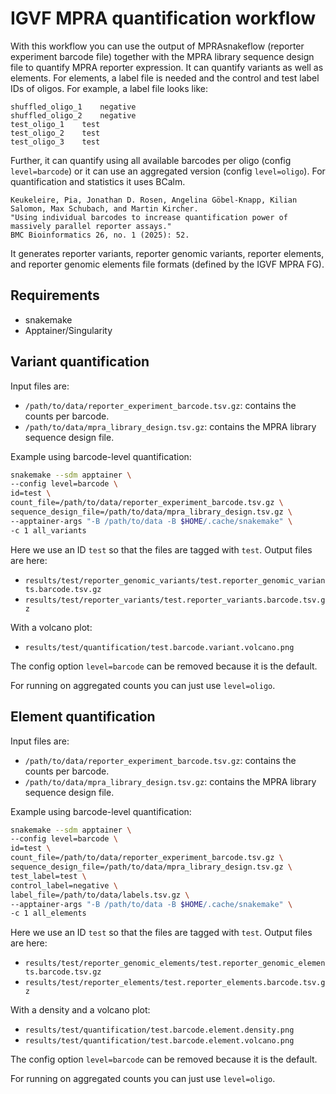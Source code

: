 # IGVF MPRA quantification workflow

With this workflow you can use the output of MPRAsnakeflow (reporter experiment barcode file) together with the MPRA library sequence design file to quantify MPRA reporter expression. It can quantify variants as well as elements. For elements, a label file is needed and the control and test label IDs of oligos. For example, a label file looks like:

```text
shuffled_oligo_1	negative
shuffled_oligo_2	negative
test_oligo_1	test
test_oligo_2	test
test_oligo_3	test
```

Further, it can quantify using all available barcodes per oligo (config `level=barcode`) or it can use an aggregated version (config `level=oligo`). For quantification and statistics it uses BCalm.

```text
Keukeleire, Pia, Jonathan D. Rosen, Angelina Göbel-Knapp, Kilian Salomon, Max Schubach, and Martin Kircher. 
"Using individual barcodes to increase quantification power of massively parallel reporter assays." 
BMC Bioinformatics 26, no. 1 (2025): 52.
```

It generates reporter variants, reporter genomic variants, reporter elements, and reporter genomic elements file formats (defined by the IGVF MPRA FG).

## Requirements

- snakemake
- Apptainer/Singularity

## Variant quantification

Input files are:
- `/path/to/data/reporter_experiment_barcode.tsv.gz`: contains the counts per barcode.
- `/path/to/data/mpra_library_design.tsv.gz`: contains the MPRA library sequence design file.

Example using barcode-level quantification:

```bash
snakemake --sdm apptainer \
--config level=barcode \
id=test \
count_file=/path/to/data/reporter_experiment_barcode.tsv.gz \
sequence_design_file=/path/to/data/mpra_library_design.tsv.gz \
--apptainer-args "-B /path/to/data -B $HOME/.cache/snakemake" \
-c 1 all_variants
```

Here we use an ID `test` so that the files are tagged with `test`. Output files are here:
 - `results/test/reporter_genomic_variants/test.reporter_genomic_variants.barcode.tsv.gz`
 - `results/test/reporter_variants/test.reporter_variants.barcode.tsv.gz`

With a volcano plot:
 - `results/test/quantification/test.barcode.variant.volcano.png`

The config option `level=barcode` can be removed because it is the default.

For running on aggregated counts you can just use `level=oligo`.

## Element quantification

Input files are:
- `/path/to/data/reporter_experiment_barcode.tsv.gz`: contains the counts per barcode.
- `/path/to/data/mpra_library_design.tsv.gz`: contains the MPRA library sequence design file.

Example using barcode-level quantification:

```bash
snakemake --sdm apptainer \
--config level=barcode \
id=test \
count_file=/path/to/data/reporter_experiment_barcode.tsv.gz \
sequence_design_file=/path/to/data/mpra_library_design.tsv.gz \
test_label=test \
control_label=negative \
label_file=/path/to/data/labels.tsv.gz \
--apptainer-args "-B /path/to/data -B $HOME/.cache/snakemake" \
-c 1 all_elements
```

Here we use an ID `test` so that the files are tagged with `test`. Output files are here:
 - `results/test/reporter_genomic_elements/test.reporter_genomic_elements.barcode.tsv.gz`
 - `results/test/reporter_elements/test.reporter_elements.barcode.tsv.gz`

With a density and a volcano plot:
 - `results/test/quantification/test.barcode.element.density.png`
 - `results/test/quantification/test.barcode.element.volcano.png`

The config option `level=barcode` can be removed because it is the default.

For running on aggregated counts you can just use `level=oligo`.
